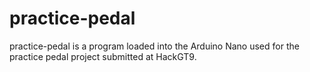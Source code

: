 # practice-pedal

practice-pedal is a program loaded into the Arduino Nano used for the practice pedal project submitted at HackGT9.
